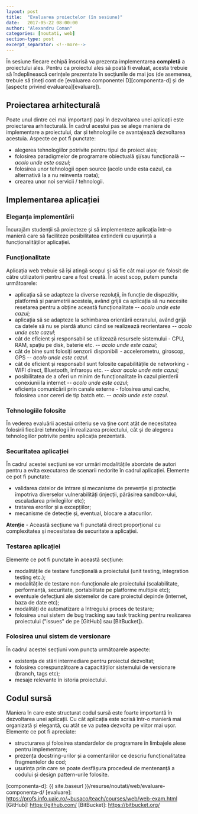 ```yaml
---
layout: post
title:  "Evaluarea proiectelor (în sesiune)"
date:   2017-05-22 08:00:00
author: "Alexandru Coman"
categories: [noutati, web]
section-type: post
excerpt_separator: <!--more-->
---
```


În sesiune fiecare echipă înscrisă va prezenta implementarea **completă** a proiectului ales. Pentru ca proiectul ales să poată fi evaluat, acesta trebuie să îndeplinească cerințele prezentate în secțiunile de mai jos (de asemenea, trebuie să țineți cont de [evaluarea componentei D][componenta-d] și de [aspecte privind evaluarea][evaluare]).

<!--more-->

## Proiectarea arhitecturală

Poate unul dintre cei mai importanți pași în dezvoltarea unei aplicații este proiectarea arhitecturală. În cadrul acestui pas se alege maniera de implementare a proiectului, dar și tehnologiile ce avantajează dezvoltarea acestuia.
Aspecte ce pot fi punctate:

 - alegerea tehnologiilor potrivite pentru tipul de proiect ales;
 - folosirea paradigmelor de programare obiectuală şi/sau funcţională -- *acolo unde este cazul*;
 - folosirea unor tehnologii open source (acolo unde esta cazul, ca alternativă la a nu reinventa roata);
 - crearea unor noi servicii / tehnologii.

## Implementarea aplicației

### Eleganța implementării

Încurajăm studenții să proiecteze și să implementeze aplicația într-o manieră care să faciliteze posibilitatea extinderii cu ușurință a funcționalităților aplicației.

### Funcționalitate

Aplicația web trebuie să își atingă scopul și să fie cât mai ușor de folosit de către utilizatorii pentru care a fost creată.
În acest scop, putem puncta următoarele:

- aplicația să se adapteze la diverse rezoluții, în funcție de dispozitiv, platformă și parametrii acesteia, având grijă ca aplicația să nu necesite resetarea pentru a obține această funcționalitate -- *acolo unde este cazul*;
- aplicația să se adapteze la schimbarea orientării ecranului, având grijă ca datele să nu se piardă atunci când se realizează reorientarea -- *acolo unde este cazul*;
- cât de eficient și responsabil se utilizează resursele sistemului - CPU, RAM, spațiu pe disk, baterie etc. -- *acolo unde este cazul*;
- cât de bine sunt folosiți senzorii disponibili - accelerometru, giroscop, GPS -- *acolo unde este cazul*.
- cât de eficient și responsabil sunt folosite capabilitățile de networking - WIFI direct, Bluetooth, infraroșu etc. -- *doar acolo unde este cazul*;
- posibilitatea de a oferi un minim de funcționalitate în cazul pierderii conexiunii la internet -- *acolo unde este cazul*;
- eficiența comunicării prin canale externe - folosirea unui cache, folosirea unor cereri de tip batch etc. -- *acolo unde este cazul*.

### Tehnologiile folosite

În vederea evaluării acestui criteriu se va ține cont atât de necesitatea folosirii fiecărei tehnologii în realizarea proiectului, cât și de alegerea tehnologiilor potrivite pentru aplicația prezentată.

### Securitatea aplicației

În cadrul acestei secțiuni se vor urmări modalitățile abordate de autori pentru a evita executarea de scenarii nedorite în cadrul aplicației. Elemente ce pot fi punctate:

- validarea datelor de intrare și mecanisme de prevenție și protecție împotriva diverselor vulnerabilități (injecții, părăsirea sandbox-ului, escaladarea privilegiilor etc);
- tratarea erorilor și a excepțiilor;
- mecanisme de detecție și, eventual, blocare a atacurilor.

**Atenție** - Această secțiune va fi punctată direct proporțional cu complexitatea și necesitatea de securitate a aplicației.

### Testarea aplicației

Elemente ce pot fi punctate în această secțiune:
- modalitățile de testare funcțională a proiectului (unit testing, integration testing etc.);
- modalitățile de testare non-funcționale ale proiectului (scalabilitate, performanță, securitate, portabilitate pe platforme multiple etc);
- eventuale defecțiuni ale sistemelor de care proiectul depinde (internet, baza de date etc);
- modalități de automatizare a întregului proces de testare;
- folosirea unui sistem de bug tracking sau task tracking pentru realizarea proiectului ("issues" de pe [GitHub] sau [BitBucket]).

### Folosirea unui sistem de versionare

În cadrul acestei secțiuni vom puncta următoarele aspecte:

- existența de stări intermediare pentru proiectul dezvoltat;
- folosirea corespunzătoare a capacităților sistemului de versionare (branch, tags etc);
- mesaje relevante în istoria proiectului.

## Codul sursă

Maniera în care este structurat codul sursă este foarte importantă în dezvoltarea unei aplicații. Cu cât aplicația este scrisă într-o manieră mai organizată și elegantă, cu atât se va putea dezvolta pe viitor mai ușor. Elemente ce pot fi apreciate:

- structurarea și folosirea standardelor de programare în limbajele alese pentru implementare;
- prezența docstring-urilor și a comentariilor ce descriu funcționalitatea fragmentelor de cod;
- ușurința prin care se poate desfășura procedeul de mentenanță a codului și design pattern-urile folosite.

[componenta-d]: {{ site.baseurl }}/resurse/noutati/web/evaluare-componenta-d/
[evaluare]: https://profs.info.uaic.ro/~busaco/teach/courses/web/web-exam.html
[GitHub]: https://github.com/
[BitBucket]: https://bitbucket.org/
